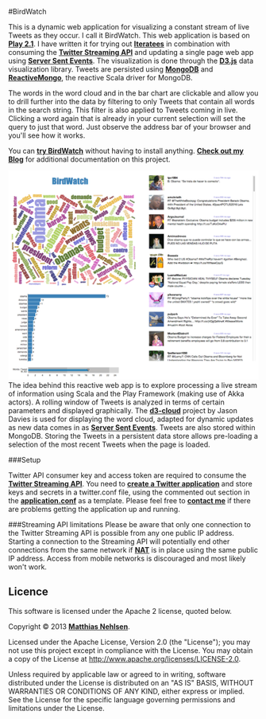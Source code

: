 #BirdWatch  

This is a dynamic web application for visualizing a constant stream of live Tweets as they occur. I call it BirdWatch. This web application is based on **[Play 2.1](http://www.playframework.com)**. I have written it for trying out **[Iteratees](http://www.playframework.com/documentation/2.0.4/Iteratees)** in combination with consuming the **[Twitter Streaming API](https://dev.twitter.com/docs/streaming-apis)** and updating a single page web app using **[Server Sent Events](http://dev.w3.org/html5/eventsource/)**. The visualization is done through the **[D3.js](http://d3js.org)** data visualization library. Tweets are persisted using **[MongoDB](http://www.mongodb.org)** and **[ReactiveMongo](http://reactivemongo.org)**, the reactive Scala driver for MongoDB. 

The words in the word cloud and in the bar chart are clickable and allow you to drill further into the data by filtering to only Tweets that contain all words in the search string. This filter is also applied to Tweets coming in live. Clicking a word again that is already in your current selection will set the query to just that word. Just observe the address bar of your browser and you'll see how it works.

You can **[try BirdWatch](http://birdwatch.matthiasnehlsen.com)** without having to install anything. **[Check out my Blog](http://matthiasnehlsen.com)** for additional documentation on this project.

![Screenshot](./docs/screenshot.png)
The idea behind this reactive web app is to explore processing a live stream of information using Scala and the Play Framework (making use of Akka actors). A rolling window of Tweets is analyzed in terms of certain parameters and displayed graphically. The **[d3-cloud](https://github.com/jasondavies/d3-cloud)** project by Jason Davies is used for displaying the word cloud, adapted for dynamic updates as new data comes in as **[Server Sent Events](http://dev.w3.org/html5/eventsource/)**. Tweets are also stored within MongoDB. Storing the Tweets in a persistent data store allows pre-loading a selection of the most recent Tweets when the page is loaded.

###Setup

Twitter API consumer key and access token are required to consume the **[Twitter Streaming API](https://dev.twitter.com/docs/streaming-apis)**. You need to **[create a Twitter application](https://dev.twitter.com/apps)** and store keys and secrets in a twitter.conf file, using the commented out section in the **[application.conf](https://github.com/matthiasn/BirdWatch/blob/master/conf/application.conf)** as a template. Please feel free to **[contact me](mailto:matthias.nehlsen@gmail.com)** if there are problems getting the application up and running. 

###Streaming API limitations 
Please be aware that only one connection to the Twitter Streaming API is possible from any one public IP address. Starting a connection to the Streaming API will potentially end other connections from the same network if **[NAT](http://en.wikipedia.org/wiki/Network_address_translation)** is in place using the same public IP address. Access from mobile networks is discouraged and most likely won't work.

## Licence

This software is licensed under the Apache 2 license, quoted below.

Copyright &copy; 2013 **[Matthias Nehlsen](http://www.matthiasnehlsen.com)**.

Licensed under the Apache License, Version 2.0 (the "License"); you may not use this project except in compliance with the License. You may obtain a copy of the License at http://www.apache.org/licenses/LICENSE-2.0.

Unless required by applicable law or agreed to in writing, software distributed under the License is distributed on an "AS IS" BASIS, WITHOUT WARRANTIES OR CONDITIONS OF ANY KIND, either express or implied. See the License for the specific language governing permissions and limitations under the License.